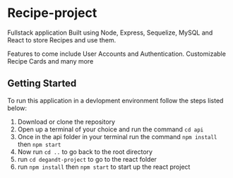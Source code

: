 # Recipe-project

Fullstack application Built using Node, Express, Sequelize, MySQL and React to store Recipes and use them.

Features to come include User Accounts and Authentication. Customizable Recipe Cards and many more

## Getting Started

To run this application in a devlopment environment follow the steps listed below:

1. Download or clone the repository
2. Open up a terminal of your choice and run the command `cd api`
3. Once in the api folder in your terminal run the command `npm install` then `npm start`
4. Now run `cd ..` to go back to the root directory
5. run `cd degandt-project` to go to the react folder
6. run `npm install` then `npm start` to start up the react project
